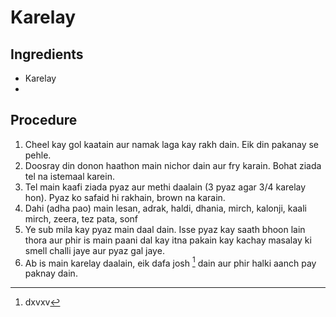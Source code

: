 # Karelay

## Ingredients
* Karelay
* 

## Procedure
1. Cheel kay gol kaatain aur namak laga kay rakh dain. Eik din pakanay se pehle.
2. Doosray din donon haathon main nichor dain aur fry karain. Bohat ziada tel na istemaal karein. 
3. Tel main kaafi ziada pyaz aur methi daalain (3 pyaz agar 3/4 karelay hon). Pyaz ko safaid hi rakhain, brown na karain.
4. Dahi (adha pao) main lesan, adrak, haldi, dhania, mirch, kalonji, kaali mirch, zeera, tez pata, sonf
5. Ye sub mila kay pyaz main daal dain. Isse pyaz kay saath bhoon lain thora aur phir is main paani dal kay itna pakain kay kachay masalay ki smell challi jaye aur pyaz gal jaye. 
6. Ab is main karelay daalain, eik dafa josh [^1] dain aur phir halki aanch pay paknay dain.

[^1]: dxvxv
